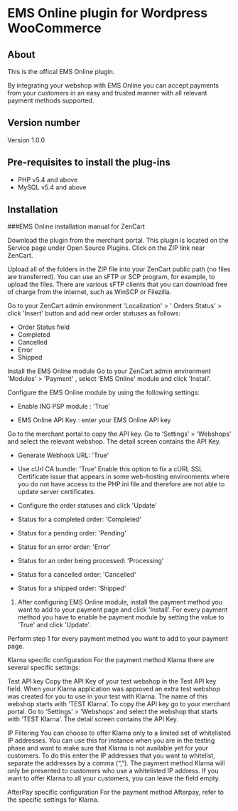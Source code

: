# EMS Online plugin for Wordpress WooCommerce

## About
This is the offical EMS Online plugin.

By integrating your webshop with EMS Online you can accept payments from your customers in an easy and trusted manner with all relevant payment methods supported. 

## Version number
Version 1.0.0

## Pre-requisites to install the plug-ins 
* PHP v5.4 and above
* MySQL v5.4 and above

## Installation
###EMS Online installation manual for ZenCart
    
 Download the plugin from the merchant portal. This plugin is located on the Service page under Open Source Plugins. Click on the ZIP link near ZenCart.

 Upload all of the folders in the ZIP file into your ZenCart public path (no files are transferred). You can use an sFTP or SCP program, for example, to upload the files. There are various sFTP clients that you can download free of charge from the internet, such as WinSCP or Filezilla.

 Go to your ZenCart admin environment 'Localization' > ' Orders Status' > click 'Insert' button and add new order statuses as follows:
- Order Status field
- Completed
- Cancelled
- Error
- Shipped

Install the EMS Online module Go to your ZenCart admin environment 'Modules' > 'Payment' , select 'EMS Online' module and click 'Install'.

Configure the EMS Online module by using the following settings:

- Enable ING PSP module : 'True'

- EMS Online API Key : enter your EMS Online API key

Go to the merchant portal to copy the API key. Go to ‘Settings’ > ‘Webshops’ and select the relevant webshop. The detail screen contains the API Key.

- Generate Webhook URL: 'True'

- Use cUrl CA bundle: 'True'
Enable this option to fix a cURL SSL Certificate issue that appears in some web-hosting environments where you do not have access to the PHP.ini file and therefore are not able to update server certificates.

- Configure the order statuses and click 'Update'

- Status for a completed order: 'Completed'

- Status for a pending order: 'Pending'

- Status for an error order: 'Error'

- Status for an order being processed: 'Processing'

- Status for a cancelled order: 'Cancelled'

- Status for a shipped order: 'Shipped'

1. After configuring  EMS Online module, install the payment method you want to add to your payment page and click 'Install'.
For every payment method you have to enable he payment module by setting the value to 'True' and click 'Update'.

Perform step 1 for every payment method you want to add to your payment page.

Klarna specific configuration
For the payment method Klarna there are several specific settings:

Test API key
Copy the API Key of your test webshop in the Test API key field.
When your Klarna application was approved an extra test webshop was created for you to use in your test with Klarna. The name of this webshop starts with ‘TEST Klarna’.
To copy the API key go to your merchant portal. Go to ‘Settings’ > ‘Webshops’ and select the webshop that starts with ‘TEST Klarna’. The detail screen contains the API Key.

IP Filtering
You can choose to offer Klarna only to a limited set of whitelisted IP addresses. You can use this for instance when you are in the testing phase and want to make sure that Klarna is not available yet for your customers.
To do this enter the IP addresses that you want to whitelist, separate the addresses by a comma (“,”). The payment method Klarna will only be presented to customers who use a whitelisted IP address.
If you want to offer Klarna to all your customers, you can leave the field empty.

AfterPay specific configuration
For the payment method Afterpay, refer to the specific settings for Klarna.